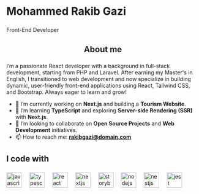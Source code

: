 <h1 align="left">Mohammed Rakib Gazi</h1>

###

<p align="left">Front-End Developer</p>

###

<h2 align="center">About me</h2>

###

I’m a passionate React developer with a background in full-stack development, starting from PHP and Laravel. After earning my Master's in English, I transitioned to web development and now specialize in building dynamic, user-friendly front-end applications using React, Tailwind CSS, and Bootstrap. Always eager to learn and grow!

- 🔭 I’m currently working on **Next.js** and building a **Tourism Website**.
- 🌱 I’m learning **TypeScript** and exploring **Server-side Rendering (SSR)** with **Next.js**.
- 👯 I’m looking to collaborate on **Open Source Projects** and **Web Development** initiatives.
- 📫 How to reach me: **rakibgazi@domain.com**

###

<h2 align="left">I code with</h2>

###

<div align="left">
  <img src="https://cdn.jsdelivr.net/gh/devicons/devicon/icons/javascript/javascript-original.svg" height="40" alt="javascript logo"  />
  <img width="12" />
  <img src="https://cdn.jsdelivr.net/gh/devicons/devicon/icons/typescript/typescript-original.svg" height="40" alt="typescript logo"  />
  <img width="12" />
  <img src="https://cdn.jsdelivr.net/gh/devicons/devicon/icons/react/react-original.svg" height="40" alt="react logo"  />
  <img width="12" />
  <img src="https://cdn.jsdelivr.net/gh/devicons/devicon/icons/nextjs/nextjs-original.svg" height="40" alt="nextjs logo"  />
  <img width="12" />
  <img src="https://cdn.jsdelivr.net/gh/devicons/devicon/icons/storybook/storybook-original.svg" height="40" alt="storybook logo"  />
  <img width="12" />
  <img src="https://cdn.jsdelivr.net/gh/devicons/devicon/icons/nodejs/nodejs-original.svg" height="40" alt="nodejs logo"  />
  <img width="12" />
  <img src="https://cdn.jsdelivr.net/gh/devicons/devicon/icons/nestjs/nestjs-original.svg" height="40" alt="nestjs logo"  />
  <img width="12" />
  <img src="https://cdn.jsdelivr.net/gh/devicons/devicon/icons/jest/jest-plain.svg" height="40" alt="jest logo"  />
</div>

###
